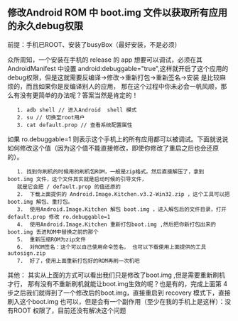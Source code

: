 ## 修改Android ROM 中 boot.img 文件以获取所有应用的永久debug权限
前提：手机已ROOT、安装了busyBox（最好安装，不是必须）

众所周知，一个安装在手机的 release 的 app 想要可以调试，必须在其 AndroidManifest 中设置 android:debuggable="true",这样就开启了这个应用的debug权限，但是这就需要反编译->修改->重新打包->重新签名->安装 是比较麻烦的，而且如果你是反编译别人的应用， 那在这个过程中你未必会一帆风顺，那么有没有更简单的办法呢？答案当然是肯定的！
			 
       1. adb shell // 进入Android  shell 模式
       2. su // 切换至root用户
       3. cat default.prop // 查看系统配置属性
如果 ro.debuggable=1 则表示这个手机上的所有应用都可以被调试。下面就说说如何修改这个值（因为这个值不能直接修改，即使你修改了重启之后也会还原的）。
	
       1. 找到你刷机的时候用的刷机包ROM，一般是zip格式。然后直接解压了，拿到 boot.img 文件，这个文件其实就是启动时候的引导文件，
       就是它会把 / default.prop 的值还原的
       2.  下载上面提供的 Android.Image.Kitchen.v3.2-Win32.zip ，这个工具可以把boot.img 解包、重打包。
       3.  使用Android.Image.Kitchen 解包 boot.img ，进入解包后的文件目录，打开 default.prop 修改 ro.debuggable=1 
       4.  使用Android.Image.Kitchen 重新打包boot.img ,然后把你新打包出来的boot.img 丢进ROM中替换之前的那个
       5.  重新压缩ROM为zip文件
       6.  对ROM签名：这个可以自己使用命令签名， 也可以下载使用上面提供的工具 autosign.zip 
       7.  好了，使用上面重新打包好的ROM再刷一次机吧


其他： 其实从上面的方式可以看出我们只是修改了boot.img ,但是需要重新刷机才行， 那有没有不重新刷机就能让boot.img生效的呢？也是有的，完成上面第 4 步之后我们就得到了一个修改后的boot.img，直接重启到 recovery 模式下，直接刷入这个boot.img 也可以，但是会有一个副作用（至少在我的手机上是这样）：没有ROOT 权限了，目前还没有解决这个问题
